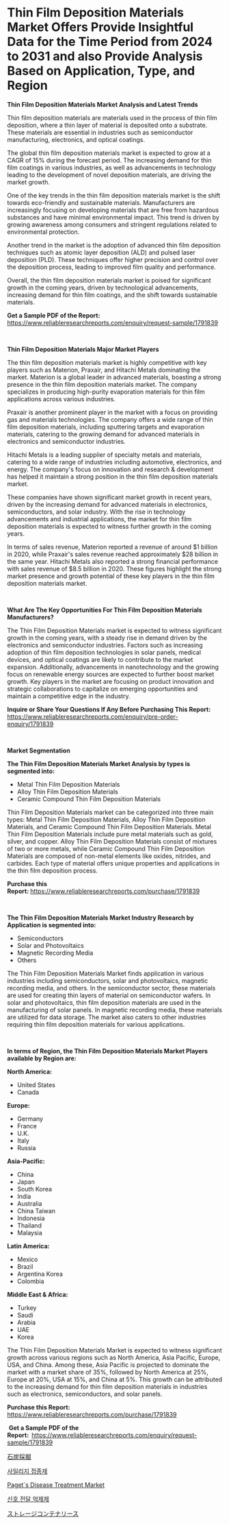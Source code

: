 <p><h1>Thin Film Deposition Materials Market Offers Provide Insightful Data for the Time Period from 2024 to 2031 and also Provide Analysis Based on Application, Type, and Region</h1></p><p><strong>Thin Film Deposition Materials Market Analysis and Latest Trends</strong></p>
<p><p>Thin film deposition materials are materials used in the process of thin film deposition, where a thin layer of material is deposited onto a substrate. These materials are essential in industries such as semiconductor manufacturing, electronics, and optical coatings.</p><p>The global thin film deposition materials market is expected to grow at a CAGR of 15% during the forecast period. The increasing demand for thin film coatings in various industries, as well as advancements in technology leading to the development of novel deposition materials, are driving the market growth.</p><p>One of the key trends in the thin film deposition materials market is the shift towards eco-friendly and sustainable materials. Manufacturers are increasingly focusing on developing materials that are free from hazardous substances and have minimal environmental impact. This trend is driven by growing awareness among consumers and stringent regulations related to environmental protection.</p><p>Another trend in the market is the adoption of advanced thin film deposition techniques such as atomic layer deposition (ALD) and pulsed laser deposition (PLD). These techniques offer higher precision and control over the deposition process, leading to improved film quality and performance.</p><p>Overall, the thin film deposition materials market is poised for significant growth in the coming years, driven by technological advancements, increasing demand for thin film coatings, and the shift towards sustainable materials.</p></p>
<p><strong>Get a Sample PDF of the Report:&nbsp;</strong> <a href="https://www.reliableresearchreports.com/enquiry/request-sample/1791839">https://www.reliableresearchreports.com/enquiry/request-sample/1791839</a></p>
<p>&nbsp;</p>
<p><strong>Thin Film Deposition Materials Major Market Players</strong></p>
<p><p>The thin film deposition materials market is highly competitive with key players such as Materion, Praxair, and Hitachi Metals dominating the market. Materion is a global leader in advanced materials, boasting a strong presence in the thin film deposition materials market. The company specializes in producing high-purity evaporation materials for thin film applications across various industries.</p><p>Praxair is another prominent player in the market with a focus on providing gas and materials technologies. The company offers a wide range of thin film deposition materials, including sputtering targets and evaporation materials, catering to the growing demand for advanced materials in electronics and semiconductor industries.</p><p>Hitachi Metals is a leading supplier of specialty metals and materials, catering to a wide range of industries including automotive, electronics, and energy. The company's focus on innovation and research & development has helped it maintain a strong position in the thin film deposition materials market.</p><p>These companies have shown significant market growth in recent years, driven by the increasing demand for advanced materials in electronics, semiconductors, and solar industry. With the rise in technology advancements and industrial applications, the market for thin film deposition materials is expected to witness further growth in the coming years.</p><p>In terms of sales revenue, Materion reported a revenue of around $1 billion in 2020, while Praxair's sales revenue reached approximately $28 billion in the same year. Hitachi Metals also reported a strong financial performance with sales revenue of $8.5 billion in 2020. These figures highlight the strong market presence and growth potential of these key players in the thin film deposition materials market.</p></p>
<p>&nbsp;</p>
<p><strong>What Are The Key Opportunities For Thin Film Deposition Materials Manufacturers?</strong></p>
<p><p>The Thin Film Deposition Materials market is expected to witness significant growth in the coming years, with a steady rise in demand driven by the electronics and semiconductor industries. Factors such as increasing adoption of thin film deposition technologies in solar panels, medical devices, and optical coatings are likely to contribute to the market expansion. Additionally, advancements in nanotechnology and the growing focus on renewable energy sources are expected to further boost market growth. Key players in the market are focusing on product innovation and strategic collaborations to capitalize on emerging opportunities and maintain a competitive edge in the industry.</p></p>
<p><strong>Inquire or Share Your Questions If Any Before Purchasing This Report:</strong> <a href="https://www.reliableresearchreports.com/enquiry/pre-order-enquiry/1791839">https://www.reliableresearchreports.com/enquiry/pre-order-enquiry/1791839</a></p>
<p>&nbsp;</p>
<p><strong>Market Segmentation</strong></p>
<p><strong>The Thin Film Deposition Materials Market Analysis by types is segmented into:</strong></p>
<p><ul><li>Metal Thin Film Deposition Materials</li><li>Alloy Thin Film Deposition Materials</li><li>Ceramic Compound Thin Film Deposition Materials</li></ul></p>
<p><p>Thin Film Deposition Materials market can be categorized into three main types: Metal Thin Film Deposition Materials, Alloy Thin Film Deposition Materials, and Ceramic Compound Thin Film Deposition Materials. Metal Thin Film Deposition Materials include pure metal materials such as gold, silver, and copper. Alloy Thin Film Deposition Materials consist of mixtures of two or more metals, while Ceramic Compound Thin Film Deposition Materials are composed of non-metal elements like oxides, nitrides, and carbides. Each type of material offers unique properties and applications in the thin film deposition process.</p></p>
<p><strong>Purchase this Report:&nbsp;</strong><a href="https://www.reliableresearchreports.com/purchase/1791839">https://www.reliableresearchreports.com/purchase/1791839</a></p>
<p>&nbsp;</p>
<p><strong>The Thin Film Deposition Materials Market Industry Research by Application is segmented into:</strong></p>
<p><ul><li>Semiconductors</li><li>Solar and Photovoltaics</li><li>Magnetic Recording Media</li><li>Others</li></ul></p>
<p><p>The Thin Film Deposition Materials Market finds application in various industries including semiconductors, solar and photovoltaics, magnetic recording media, and others. In the semiconductor sector, these materials are used for creating thin layers of material on semiconductor wafers. In solar and photovoltaics, thin film deposition materials are used in the manufacturing of solar panels. In magnetic recording media, these materials are utilized for data storage. The market also caters to other industries requiring thin film deposition materials for various applications.</p></p>
<p>&nbsp;</p>
<p><strong>In terms of Region, the Thin Film Deposition Materials Market Players available by Region are:</strong></p>
<p>
    <p> <strong> North America: </strong>
        <ul>
            <li>United States</li>
            <li>Canada</li>
        </ul>
        </p> 
    <p> <strong> Europe: </strong>
        <ul>
            <li>Germany</li>
            <li>France</li>
            <li>U.K.</li>
            <li>Italy</li>
            <li>Russia</li>
        </ul>
        </p> 
    <p> <strong> Asia-Pacific: </strong>
        <ul>
            <li>China</li>
            <li>Japan</li>
            <li>South Korea</li>
            <li>India</li>
            <li>Australia</li>
            <li>China Taiwan</li>
            <li>Indonesia</li>
            <li>Thailand</li>
            <li>Malaysia</li>
        </ul>
        </p> 
    <p> <strong> Latin America: </strong>
        <ul>
            <li>Mexico</li>
            <li>Brazil</li>
            <li>Argentina Korea</li>
            <li>Colombia</li>
        </ul>
        </p> 
    <p> <strong> Middle East & Africa: </strong>
        <ul>
            <li>Turkey</li>
            <li>Saudi</li>
            <li>Arabia</li>
            <li>UAE</li>
            <li>Korea</li>
        </ul>
    </p>
    </p>
<p><p>The Thin Film Deposition Materials Market is expected to witness significant growth across various regions such as North America, Asia Pacific, Europe, USA, and China. Among these, Asia Pacific is projected to dominate the market with a market share of 35%, followed by North America at 25%, Europe at 20%, USA at 15%, and China at 5%. This growth can be attributed to the increasing demand for thin film deposition materials in industries such as electronics, semiconductors, and solar panels.</p></p>
<p><strong>Purchase this Report: </strong><a href="https://www.reliableresearchreports.com/purchase/1791839">https://www.reliableresearchreports.com/purchase/1791839</a></p>
<p>&nbsp;<strong>Get a Sample PDF of the Report:&nbsp;&nbsp;</strong><a href="https://www.reliableresearchreports.com/enquiry/request-sample/1791839">https://www.reliableresearchreports.com/enquiry/request-sample/1791839</a></p>
<p><strong></strong></p>
<p><p><a href="https://github.com/oafhukehf4709715/Market-Research-Report-List-1/blob/main/5594267191185.md">石炭採掘</a></p><p><a href="https://medium.com/@sheldondtickinson9867/%EC%8B%A4%EB%A6%AC%EC%A7%80-%EC%9D%B4%EB%87%A8%EA%B7%A0-%EC%8B%9C%EC%9E%A5%EC%9D%80-%EC%8B%9C%EC%9E%A5-%EC%A0%90%EC%9C%A0%EC%9C%A8-%EC%8B%9C%EC%9E%A5-%EB%8F%99%ED%96%A5-%EB%B0%8F-%EC%8B%9C%EC%9E%A5-%EC%84%B1%EC%9E%A5%EC%97%90-%EB%8C%80%ED%95%9C-%EC%A0%95%EB%B3%B4%EB%A5%BC-%EC%A0%9C%EA%B3%B5%ED%95%A9%EB%8B%88%EB%8B%A4-ee00dd2f142d">사일리지 접종제</a></p><p><a href="https://issuu.com/reportprime-2/docs/pagets-disease-treatment-market-siz_ba4032b0ed4293">Paget`s Disease Treatment Market</a></p><p><a href="https://medium.com/@sheldondtickinson9867/2024%EB%85%84%EB%B6%80%ED%84%B0-2031%EB%85%84%EA%B9%8C%EC%A7%80%EC%9D%98-%EA%B8%B0%EA%B0%84%EC%9D%84-%EB%8C%80%EC%83%81%EC%9C%BC%EB%A1%9C-%ED%95%9C-%EC%8B%A0%ED%98%B8%EC%A0%84%EB%8B%AC-%EC%96%B5%EC%A0%9C%EC%A0%9C-%EC%8B%9C%EC%9E%A5-%EB%B6%84%EC%84%9D-%EB%B0%8F-%EA%B7%9C%EB%AA%A8-%EC%98%88%EC%B8%A1-bf9758165231">신호 전달 억제제</a></p><p><a href="https://medium.com/@mt14785/%E3%82%B9%E3%83%88%E3%83%AC%E3%83%BC%E3%82%B8%E3%82%B3%E3%83%B3%E3%83%86%E3%83%8A%E3%83%AA%E3%83%BC%E3%82%B9%E5%B8%82%E5%A0%B4%E8%A6%8F%E6%A8%A1%E3%81%AF-%E3%82%B0%E3%83%AD%E3%83%BC%E3%83%90%E3%83%AB%E7%94%A3%E6%A5%AD%E3%81%A7%E6%9C%80%E9%81%A9%E3%81%AA%E3%83%9E%E3%83%BC%E3%82%B1%E3%83%86%E3%82%A3%E3%83%B3%E3%82%B0%E3%83%81%E3%83%A3%E3%83%8D%E3%83%AB%E3%82%92%E7%A4%BA%E3%81%97%E3%81%A6%E3%81%84%E3%81%BE%E3%81%99-9608c2e5bd4b">ストレージコンテナリース</a></p></p>